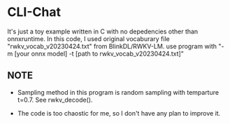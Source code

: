 # CLI-Chat

It's just a toy example written in C with no depedencies other than onnxruntime. In this code, I used original vocaburary file "rwkv_vocab_v20230424.txt" from BlinkDL/RWKV-LM. use program with "-m \[your onnx model\] -t \[path to rwkv_vocab_v20230424.txt\]"

## NOTE

* Sampling method in this program is random sampling with temparture t=0.7. See rwkv_decode().

* The code is too chaostic for me, so I don't have any plan to improve it.
